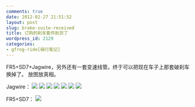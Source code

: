 ```yaml
---
comments: true
date: 2012-02-27 21:51:52
layout: post
slug: brake-suite-received
title: 订购的刹车套件到货了
wordpress_id: 2129
categories:
- gfrog-ride[骑行笔记]
---
```


FR5+SD7+Jagwire，另外还有一套变速线管。终于可以把现在车子上那套破刹车换掉了。
放图放真相。

Jagwire：
![](https://lh3.googleusercontent.com/-53_g-3aPrPw/T1ByDWOJW6I/AAAAAAAAHOc/5zq1rfYuMmY/s640/2012-02-27_12-37-26_415_%2517%25C2%25AC.jpg)
![](https://lh6.googleusercontent.com/-SZhwwu5YQR0/T1ByFtvnwXI/AAAAAAAAHOk/Ihi0baOEdME/s640/2012-02-27_12-38-26_409_%2517%25C2%25AC.jpg)
![](https://lh6.googleusercontent.com/-nf5LEJUBJUw/T1ByIsf7gJI/AAAAAAAAHOs/oRjRQHOWKf0/s640/2012-02-27_12-39-02_816_%2517%25C2%25AC.jpg)
![](https://lh3.googleusercontent.com/-K47err0lefA/T1ByKzuDxgI/AAAAAAAAHO0/664JrQC0_og/s640/2012-02-27_12-40-40_821_%2517%25C2%25AC.jpg)
![](https://lh4.googleusercontent.com/-hN_HwEaygPE/T1ByNNMHXAI/AAAAAAAAHO8/g7jE-qy1GWE/s640/2012-02-27_12-41-14_993_%2517%25C2%25AC.jpg)
![](https://lh5.googleusercontent.com/-CwalX4B3Sg0/T1ByPXFDblI/AAAAAAAAHPE/gv5-dBGNeQg/s640/2012-02-27_12-42-47_969_%2517%25C2%25AC.jpg)
![](https://lh4.googleusercontent.com/-3ge-wKQpI6Q/T1ByR6zoAPI/AAAAAAAAHPM/l98w0TAM098/s640/2012-02-27_12-43-22_678_%2517%25C2%25AC.jpg)

FR5+SD7：
![](https://lh6.googleusercontent.com/-Ge1kqFr7F-M/T1ByVK6NLDI/AAAAAAAAHPU/TgchE8ozeQo/s640/2012-02-27_12-59-33_409_%2517%25C2%25AC.jpg)
